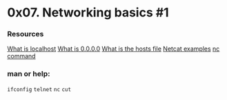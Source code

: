 # 0x07. Networking basics #1

### Resources

[What is localhost](https://en.wikipedia.org/wiki/Localhost)
[What is 0.0.0.0](https://en.wikipedia.org/wiki/0.0.0.0)
[What is the hosts file](https://www.makeuseof.com/tag/modify-manage-hosts-file-linux/)
[Netcat examples](https://www.thegeekstuff.com/2012/04/nc-command-examples/)
[nc command](https://www.howtouselinux.com/post/linux-command-open-a-port-on-linux#google_vignette)

### man or help:

`ifconfig`
`telnet`
`nc`
`cut`
